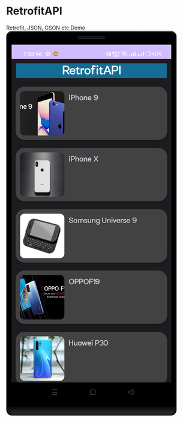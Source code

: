 # RetrofitAPI
Retrofit, JSON, GSON etc
Demo
![](https://github.com/Romanmolla/RetrofitAPI/blob/master/Screenshot_20231206_115617.png)
